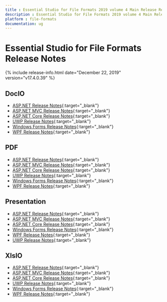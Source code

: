 ```yaml
---
title : Essential Studio for File Formats 2019 volume 4 Main Release Release Notes  
description : Essential Studio for File Formats 2019 volume 4 Main Release Release Notes  
platform : file-formats
documentation: ug
---
```


# Essential Studio for File Formats  Release Notes  

{% include release-info.html date="December 22, 2019" version="v17.4.0.39" %} 

## DocIO

* [ASP.NET Release Notes](/aspnet/release-notes/v17.4.0.39#docio){:target="_blank"}
* [ASP.NET MVC Release Notes](/aspnetmvc/release-notes/v17.4.0.39#docio){:target="_blank"}
* [ASP.NET Core Release Notes](/aspnet-core/release-notes/v17.4.0.39#docio){:target="_blank"}
* [UWP Release Notes](/uwp/release-notes/v17.4.0.39#docio){:target="_blank"}
* [Windows Forms Release Notes](/windowsforms/release-notes/v17.4.0.39#docio){:target="_blank"}
* [WPF Release Notes](/wpf/release-notes/v17.4.0.39#docio){:target="_blank"}


## PDF

* [ASP.NET Release Notes](/aspnet/release-notes/v17.4.0.39#pdf){:target="_blank"}
* [ASP.NET MVC Release Notes](/aspnetmvc/release-notes/v17.4.0.39#pdf){:target="_blank"}
* [ASP.NET Core Release Notes](/aspnet-core/release-notes/v17.4.0.39#pdf){:target="_blank"}
* [UWP Release Notes](/uwp/release-notes/v17.4.0.39#pdf){:target="_blank"}
* [Windows Forms Release Notes](/windowsforms/release-notes/v17.4.0.39#pdf){:target="_blank"}
* [WPF Release Notes](/wpf/release-notes/v17.4.0.39#pdf){:target="_blank"}


## Presentation

* [ASP.NET Release Notes](/aspnet/release-notes/v17.4.0.39#presentation){:target="_blank"}
* [ASP.NET MVC Release Notes](/aspnetmvc/release-notes/v17.4.0.39#presentation){:target="_blank"}
* [ASP.NET Core Release Notes](/aspnet-core/release-notes/v17.4.0.39#presentation){:target="_blank"}
* [Windows Forms Release Notes](/windowsforms/release-notes/v17.4.0.39#presentation){:target="_blank"}
* [WPF Release Notes](/wpf/release-notes/v17.4.0.39#presentation){:target="_blank"}
* [UWP Release Notes](/uwp/release-notes/v17.4.0.39#presentation){:target="_blank"}


## XlsIO

* [ASP.NET Release Notes](/aspnet/release-notes/v17.4.0.39#xlsio){:target="_blank"}
* [ASP.NET MVC Release Notes](/aspnetmvc/release-notes/v17.4.0.39#xlsio){:target="_blank"}
* [ASP.NET Core Release Notes](/aspnet-core/release-notes/v17.4.0.39#xlsio){:target="_blank"}
* [UWP Release Notes](/uwp/release-notes/v17.4.0.39#xlsio){:target="_blank"}
* [Windows Forms Release Notes](/windowsforms/release-notes/v17.4.0.39#xlsio){:target="_blank"}
* [WPF Release Notes](/wpf/release-notes/v17.4.0.39#xlsio){:target="_blank"}